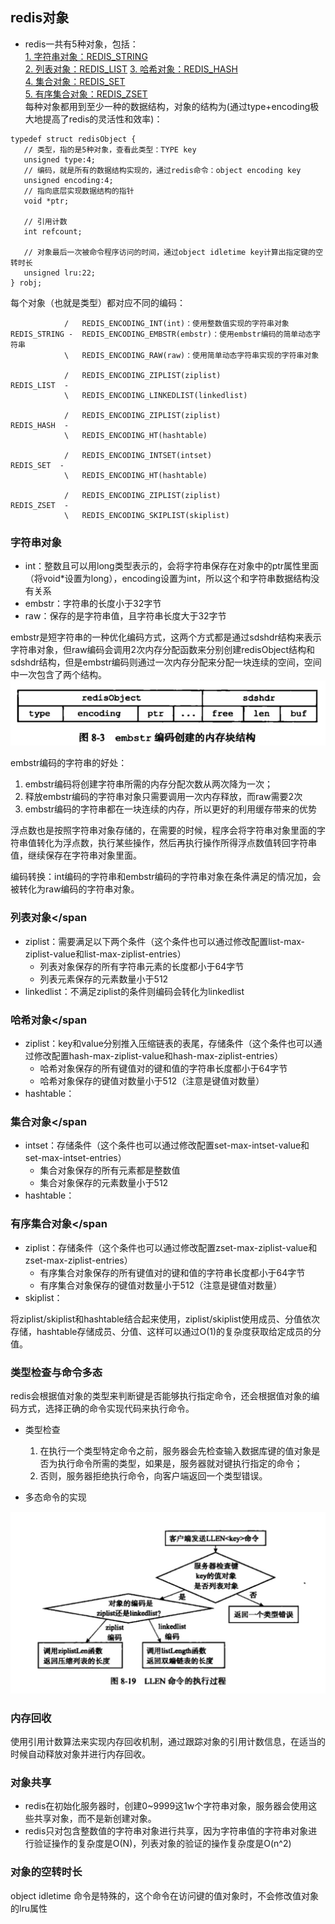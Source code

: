 ## redis对象
+ redis一共有5种对象，包括：  
    [1. 字符串对象：REDIS_STRING](#string)  
    [2. 列表对象：REDIS_LIST](#list)
    [3. 哈希对象：REDIS_HASH](#hash)  
    [4. 集合对象：REDIS_SET](#set)  
    [5. 有序集合对象：REDIS_ZSET](#zset)  
 每种对象都用到至少一种的数据结构，对象的结构为(通过type+encoding极大地提高了redis的灵活性和效率)：
 ```
 typedef struct redisObject {
    // 类型，指的是5种对象，查看此类型：TYPE key
    unsigned type:4;
    // 编码，就是所有的数据结构实现的，通过redis命令：object encoding key
    unsigned encoding:4;
    // 指向底层实现数据结构的指针
    void *ptr;
    
    // 引用计数
    int refcount;
    
    // 对象最后一次被命令程序访问的时间，通过object idletime key计算出指定键的空转时长
    unsigned lru:22;
 } robj;
```
每个对象（也就是类型）都对应不同的编码：
```
            /   REDIS_ENCODING_INT(int)：使用整数值实现的字符串对象
REDIS_STRING -  REDIS_ENCODING_EMBSTR(embstr)：使用embstr编码的简单动态字符串
            \   REDIS_ENCODING_RAW(raw)：使用简单动态字符串实现的字符串对象

            /   REDIS_ENCODING_ZIPLIST(ziplist)
REDIS_LIST  -
            \   REDIS_ENCODING_LINKEDLIST(linkedlist)

            /   REDIS_ENCODING_ZIPLIST(ziplist)
REDIS_HASH  -
            \   REDIS_ENCODING_HT(hashtable)
            
            /   REDIS_ENCODING_INTSET(intset)
REDIS_SET  -
            \   REDIS_ENCODING_HT(hashtable)
            
            /   REDIS_ENCODING_ZIPLIST(ziplist)
REDIS_ZSET  -
            \   REDIS_ENCODING_SKIPLIST(skiplist)
```

### <span id="string">字符串对象</span>
+ int：整数且可以用long类型表示的，会将字符串保存在对象中的ptr属性里面（将void*设置为long），encoding设置为int，所以这个和字符串数据结构没有关系
+ embstr：字符串的长度小于32字节
+ raw：保存的是字符串值，且字符串长度大于32字节

embstr是短字符串的一种优化编码方式，这两个方式都是通过sdshdr结构来表示字符串对象，但raw编码会调用2次内存分配函数来分别创建redisObject结构和sdshdr结构，但是embstr编码则通过一次内存分配来分配一块连续的空间，空间中一次包含了两个结构。
![embstr编码的数据存储](img/761572059595_.pic.jpg)

embstr编码的字符串的好处：  
1. embstr编码将创建字符串所需的内存分配次数从两次降为一次；
2. 释放embstr编码的字符串对象只需要调用一次内存释放，而raw需要2次
3. embstr编码的字符串都在一块连续的内存，所以更好的利用缓存带来的优势

浮点数也是按照字符串对象存储的，在需要的时候，程序会将字符串对象里面的字符串值转化为浮点数，执行某些操作，然后再执行操作所得浮点数值转回字符串值，继续保存在字符串对象里面。

编码转换：int编码的字符串和embstr编码的字符串对象在条件满足的情况加，会被转化为raw编码的字符串对象。
    
### <span id="list">列表对象</span
+ ziplist：需要满足以下两个条件（这个条件也可以通过修改配置list-max-ziplist-value和list-max-ziplist-entries）
    + 列表对象保存的所有字符串元素的长度都小于64字节
    + 列表元素保存的元素数量小于512
+ linkedlist：不满足ziplist的条件则编码会转化为linkedlist

### <span id="hash">哈希对象</span
+ ziplist：key和value分别推入压缩链表的表尾，存储条件（这个条件也可以通过修改配置hash-max-ziplist-value和hash-max-ziplist-entries）
    + 哈希对象保存的所有键值对的键和值的字符串长度都小于64字节
    + 哈希对象保存的键值对数量小于512（注意是键值对数量）
+ hashtable：

### <span id="set">集合对象</span
+ intset：存储条件（这个条件也可以通过修改配置set-max-intset-value和set-max-intset-entries）
    + 集合对象保存的所有元素都是整数值
    + 集合对象保存的元素数量小于512
+ hashtable：

### <span id="zset">有序集合对象</span
+ ziplist：存储条件（这个条件也可以通过修改配置zset-max-ziplist-value和zset-max-ziplist-entries）
    + 有序集合对象保存的所有键值对的键和值的字符串长度都小于64字节
    + 有序集合对象保存的键值对数量小于512（注意是键值对数量）
+ skiplist：

将ziplist/skiplist和hashtable结合起来使用，ziplist/skiplist使用成员、分值依次存储，hashtable存储成员、分值、这样可以通过O(1)的复杂度获取给定成员的分值。

### 类型检查与命令多态
redis会根据值对象的类型来判断键是否能够执行指定命令，还会根据值对象的编码方式，选择正确的命令实现代码来执行命令。

+ 类型检查
    1. 在执行一个类型特定命令之前，服务器会先检查输入数据库键的值对象是否为执行命令所需的类型，如果是，服务器就对键执行指定的命令；
    2. 否则，服务器拒绝执行命令，向客户端返回一个类型错误。

+ 多态命令的实现

![执行llen的命令](img/881572232414_.pic.jpg)  

### 内存回收
使用引用计数算法来实现内存回收机制，通过跟踪对象的引用计数信息，在适当的时候自动释放对象并进行内存回收。

### 对象共享
+ redis在初始化服务器时，创建0~9999这1w个字符串对象，服务器会使用这些共享对象，而不是新创建对象。
+ redis只对包含整数值的字符串对象进行共享，因为字符串值的字符串对象进行验证操作的复杂度是O(N)，列表对象的验证的操作复杂度是O(n^2)

### 对象的空转时长
object idletime 命令是特殊的，这个命令在访问键的值对象时，不会修改值对象的lru属性


















